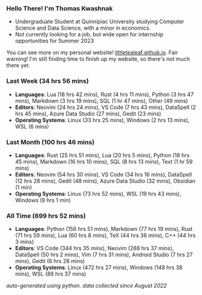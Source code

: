 
### Hello There! I'm Thomas Kwashnak

- Undergraduate Student at Quinnipiac University studying Computer Science and Data Science, with a minor in economics.
- Not currently looking for a job, but wide open for internship opportunities for Summer 2023

You can see more on my personal website! [littletealeaf.github.io](https://littletealeaf.github.io). Fair warning! I'm still finding time to finish up my website, so there's not much there yet.

### Last Week (34 hrs 56 mins)
- **Languages**: Lua (18 hrs 42 mins), Rust (4 hrs 11 mins), Python (3 hrs 47 mins), Markdown (3 hrs 19 mins), SQL (1 hr 47 mins), Other (49 mins)
- **Editors**: Neovim (24 hrs 24 mins), VS Code (7 hrs 43 mins), DataSpell (2 hrs 45 mins), Azure Data Studio (27 mins), Gedit (23 mins)
- **Operating Systems**: Linux (33 hrs 25 mins), Windows (2 hrs 13 mins), WSL (6 mins)
    
### Last Month (100 hrs 46 mins)
- **Languages**: Rust (25 hrs 51 mins), Lua (20 hrs 5 mins), Python (18 hrs 45 mins), Markdown (16 hrs 10 mins), SQL (8 hrs 13 mins), Text (1 hr 59 mins)
- **Editors**: Neovim (54 hrs 30 mins), VS Code (34 hrs 16 mins), DataSpell (12 hrs 28 mins), Gedit (48 mins), Azure Data Studio (32 mins), Obsidian (1 min)
- **Operating Systems**: Linux (73 hrs 52 mins), WSL (19 hrs 43 mins), Windows (9 hrs 1 min)
    
### All Time (699 hrs 52 mins)
- **Languages**: Python (156 hrs 51 mins), Markdown (77 hrs 19 mins), Rust (71 hrs 59 mins), Lua (60 hrs 8 mins), TeX (44 hrs 36 mins), C++ (44 hrs 3 mins)
- **Editors**: VS Code (344 hrs 35 mins), Neovim (288 hrs 37 mins), DataSpell (50 hrs 2 mins), Vim (7 hrs 31 mins), Android Studio (7 hrs 27 mins), Gedit (6 hrs 28 mins)
- **Operating Systems**: Linux (472 hrs 27 mins), Windows (148 hrs 38 mins), WSL (89 hrs 37 mins)
    

*auto-generated using python. data collected since August 2022*
